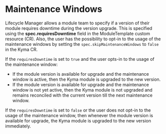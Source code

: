 # Maintenance Windows

Lifecycle Manager allows a module team to specify if a version of their module requires downtime during the version upgrade. This is specified using the **spec.requiresDowntime** field in the ModuleTemplate custom resource (CR).
Also, the user has the possibility to opt-in to the usage of the maintenance windows by setting the `spec.skipMaintenanceWindows` to `false` in the Kyma CR.

If the `requiresDowntime` is set to `true` and the user opts-in to the usage of the maintenance window:
- If the module version is available for upgrade and the maintenance window is active, then the Kyma module is upgraded to the new version.
- If the module version is available for upgrade and the maintenance window is not yet active, then the Kyma module is not upgraded and remains reconciled with the current version till the next maintenance window.

If the `requiresDowntime` is set to `false` or the user does not opt-in to the usage of the maintenance window, then whenever the module version is available for upgrade, the Kyma module is upgraded to the new version immediately.